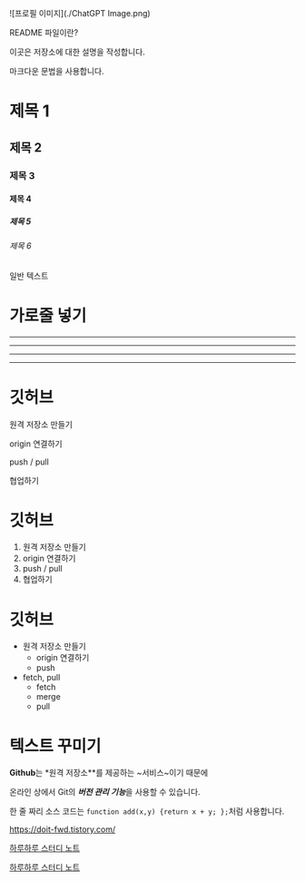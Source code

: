 ![프로필 이미지](./ChatGPT Image.png)

README 파일이란?

이곳은 저장소에 대한 설명을 작성합니다.

마크다운 문법을 사용합니다.

# 제목 1

## 제목 2

### 제목 3

#### 제목 4

##### 제목 5

###### 제목 6

일반 텍스트

# 가로줄 넣기

---

- - - -

****

* * *

# 깃허브

원격 저장소 만들기

origin 연결하기

push / pull

협업하기

# 깃허브

1. 원격 저장소 만들기
2. origin 연결하기
3. push / pull
4. 협업하기

# 깃허브

- 원격 저장소 만들기
  - origin 연결하기
  - push
- fetch, pull
  - fetch
  - merge
  - pull
  
# 텍스트 꾸미기

**Github**는 *원격 저장소**를 제공하는 ~서비스~이기 때문에

온라인 상에서 Git의 ***버전 관리 기능***을 사용할 수 있습니다.

한 줄 짜리 소스 코드는 `function add(x,y) {return x + y; };`처럼 사용합니다.

<https://doit-fwd.tistory.com/>

[하루하루 스터디 노트](https://doit-fwd.tistory.com/)

[하루하루 스터디 노트](https://doit-fwd.tistory.com/, "프론트엔드 개발 팁")

